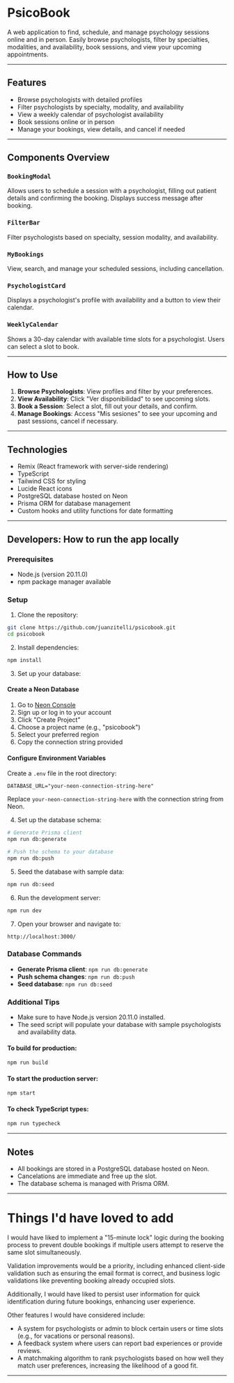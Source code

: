 # PsicoBook

A web application to find, schedule, and manage psychology sessions online and in person. Easily browse psychologists, filter by specialties, modalities, and availability, book sessions, and view your upcoming appointments.

---

## Features

- Browse psychologists with detailed profiles
- Filter psychologists by specialty, modality, and availability
- View a weekly calendar of psychologist availability
- Book sessions online or in person
- Manage your bookings, view details, and cancel if needed

---

## Components Overview

### `BookingModal`

Allows users to schedule a session with a psychologist, filling out patient details and confirming the booking. Displays success message after booking.

### `FilterBar`

Filter psychologists based on specialty, session modality, and availability.

### `MyBookings`

View, search, and manage your scheduled sessions, including cancellation.

### `PsychologistCard`

Displays a psychologist's profile with availability and a button to view their calendar.

### `WeeklyCalendar`

Shows a 30-day calendar with available time slots for a psychologist. Users can select a slot to book.

---

## How to Use

1. **Browse Psychologists**: View profiles and filter by your preferences.
2. **View Availability**: Click "Ver disponibilidad" to see upcoming slots.
3. **Book a Session**: Select a slot, fill out your details, and confirm.
4. **Manage Bookings**: Access "Mis sesiones" to see your upcoming and past sessions, cancel if necessary.

---

## Technologies

- Remix (React framework with server-side rendering)
- TypeScript
- Tailwind CSS for styling
- Lucide React icons
- PostgreSQL database hosted on Neon
- Prisma ORM for database management
- Custom hooks and utility functions for date formatting

---

## Developers: How to run the app locally

### Prerequisites

- Node.js (version 20.11.0)
- npm package manager available

### Setup

1. Clone the repository:

```bash
git clone https://github.com/juanzitelli/psicobook.git
cd psicobook
```

2. Install dependencies:

```bash
npm install
```

3. Set up your database:

#### Create a Neon Database

1. Go to [Neon Console](https://console.neon.tech/)
2. Sign up or log in to your account
3. Click "Create Project"
4. Choose a project name (e.g., "psicobook")
5. Select your preferred region
6. Copy the connection string provided

#### Configure Environment Variables

Create a `.env` file in the root directory:

```env
DATABASE_URL="your-neon-connection-string-here"
```

Replace `your-neon-connection-string-here` with the connection string from Neon.

4. Set up the database schema:

```bash
# Generate Prisma client
npm run db:generate

# Push the schema to your database
npm run db:push
```

5. Seed the database with sample data:

```bash
npm run db:seed
```

6. Run the development server:

```bash
npm run dev
```

7. Open your browser and navigate to:

```
http://localhost:3000/
```

### Database Commands

- **Generate Prisma client**: `npm run db:generate`
- **Push schema changes**: `npm run db:push`
- **Seed database**: `npm run db:seed`

### Additional Tips

- Make sure to have Node.js version 20.11.0 installed.
- The seed script will populate your database with sample psychologists and availability data.

#### To build for production:

```bash
npm run build
```

#### To start the production server:

```bash
npm start
```

#### To check TypeScript types:

```bash
npm run typecheck
```

---

## Notes

- All bookings are stored in a PostgreSQL database hosted on Neon.
- Cancelations are immediate and free up the slot.
- The database schema is managed with Prisma ORM.

---

# Things I'd have loved to add

I would have liked to implement a "15-minute lock" logic during the booking process to prevent double bookings if multiple users attempt to reserve the same slot simultaneously.

Validation improvements would be a priority, including enhanced client-side validation such as ensuring the email format is correct, and business logic validations like preventing booking already occupied slots.

Additionally, I would have liked to persist user information for quick identification during future bookings, enhancing user experience.

Other features I would have considered include:

- A system for psychologists or admin to block certain users or time slots (e.g., for vacations or personal reasons).
- A feedback system where users can report bad experiences or provide reviews.
- A matchmaking algorithm to rank psychologists based on how well they match user preferences, increasing the likelihood of a good fit.

---

